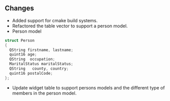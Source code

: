 ## Changes 
- Added support for cmake build systems. 
- Refactored the table vector to support a person model.
- Person model
```cpp
struct Person
{
  QString firstname, lastname;
  quint16 age;
  QString  occupation;
  MaritalStatus maritalStatus;
  QString   county, country;
  quint16 postalCode;
};
```
- Update widget table to support persons models and the different type of members in the person model. 